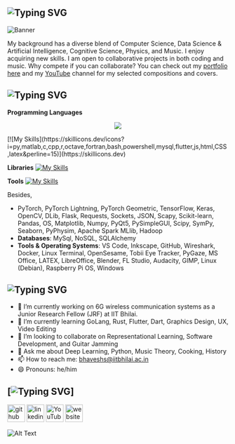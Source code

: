 ## ![Typing SVG](https://readme-typing-svg.demolab.com?font=Fira+Code&duration=1000&pause=1000&width=435&lines=Hi+there+%F0%9F%91%8B%2C+I'm+Bhavesh+Sonwani;I+am+a+developer%2C+researcher%2C+and;a+self-taught+musician.)


![Banner](https://github.com/s10bhavesh/s10bhavesh.github.io/blob/c9bf6fdd05563eda28ecc311bd10c517145339ac/images/Bhavesh_banner.png)


My background has a diverse blend of Computer Science, Data Science & Artificial Intelligence, Cognitive Science, Physics, and Music. I enjoy acquiring new skills. I am open to collaborative projects in both coding and music. Why compete if you can collaborate? You can check out my [portfolio here](https://s10bhavesh.github.io "portfolio") and my [YouTube](https://www.youtube.com/@TheSonicBlues999 "youtube-channel") channel for my selected compositions and covers.

## ![Typing SVG](https://readme-typing-svg.demolab.com?font=Fira+Code&duration=2000&pause=1000&width=435&lines=Skills)


**Programming Languages**
<p align="center">
  <a href="https://skillicons.dev">
    <img src="https://skillicons.dev/icons?i=py,matlab,c,cpp,r,octave,fortran,bash,powershell,mysql,flutter,js,html,css,latex&perline=15" />
  </a>
</p>
[![My Skills](https://skillicons.dev/icons?i=py,matlab,c,cpp,r,octave,fortran,bash,powershell,mysql,flutter,js,html,CSS,latex&perline=15)](https://skillicons.dev)

**Libraries**
[![My Skills](https://skillicons.dev/icons?i=pytorch,tensorflow,flask,fastapi,sqlite,qt&perline=15)](https://skillicons.dev)


**Tools**
[![My Skills](https://skillicons.dev/icons?i=vscode,vim,docker,github,git,githubactions,linux,nginx,cmake,StackOverflow,svg,blender,raspberrypi&perline=15)](https://skillicons.dev)


Besides, 
-  PyTorch, PyTorch Lightning, PyTorch Geometric, TensorFlow, Keras, OpenCV, DLib, Flask, Requests,
Sockets, JSON, Scapy, Scikit-learn, Pandas, OS, Matplotlib, Numpy, PyQt5, PySimpleGUI, Scipy, SymPy, Seaborn,
PyPhysim, Apache Spark MLlib, Hadoop
- **Databases**: MySql, NoSQL, SQLAlchemy
- **Tools & Operating Systems**: VS Code, Inkscape, GitHub, Wireshark, Docker, Linux Terminal, OpenSesame, Tobii
Eye Tracker, PyGaze, MS Office, LATEX, LibreOffice, Blender, FL Studio, Audacity, GIMP, Linux (Debian), Raspberry
Pi OS, Windows

## ![Typing SVG](https://readme-typing-svg.demolab.com?font=Fira+Code&duration=2000&pause=1000&width=435&lines=Additional+Information)

- 🔭 I’m currently working on 6G wireless communication systems as a Junior Research Fellow (JRF) at IIT Bhilai. 
- 🌱 I’m currently learning GoLang, Rust, Flutter, Dart, Graphics Design, UX, Video Editing 
- 👯 I’m looking to collaborate on Representational Learning, Software Development, and Guitar Jamming 
- 💬 Ask me about Deep Learning, Python, Music Theory, Cooking, History 
- 📫 How to reach me: bhaveshs@iitbhilai.ac.in 
- 😄 Pronouns: he/him 

## [![Typing SVG](https://readme-typing-svg.demolab.com?font=Fira+Code&duration=2000&pause=1000&width=435&lines=Links+to+)]

[<img src='https://cdn.jsdelivr.net/npm/simple-icons@3.0.1/icons/github.svg' alt='github' height='40'>](https://github.com/https://github.com/s10bhavesh)  [<img src='https://cdn.jsdelivr.net/npm/simple-icons@3.0.1/icons/linkedin.svg' alt='linkedin' height='40'>](https://www.linkedin.com/in/https://www.linkedin.com/in/bhavesh-sonwani-85415015//)  [<img src='https://cdn.jsdelivr.net/npm/simple-icons@3.0.1/icons/youtube.svg' alt='YouTube' height='40'>](https://www.youtube.com/channel/https://www.youtube.com/@TheSonicBlues999)  [<img src='https://cdn.jsdelivr.net/npm/simple-icons@3.0.1/icons/icloud.svg' alt='website' height='40'>](https://s10bhavesh.github.io)  

![Alt Text](https://github.com/s10bhavesh/s10bhavesh.github.io/blob/c9bf6fdd05563eda28ecc311bd10c517145339ac/images/dino.gif )

